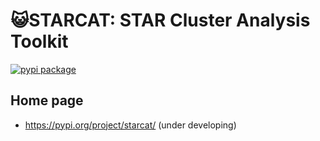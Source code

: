 # 😺STARCAT: STAR Cluster Analysis Toolkit

[![pypi package](https://img.shields.io/pypi/v/starcat.svg)](https://pypi.org/project/starcat/)
## Home page

- https://pypi.org/project/starcat/ (under developing)
